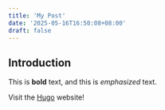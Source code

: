 ```yaml
---
title: 'My Post'
date: '2025-05-16T16:50:08+08:00'
draft: false
---
```

## Introduction

This is **bold** text, and this is *emphasized* text.

Visit the [Hugo](https://gohugo.io) website!